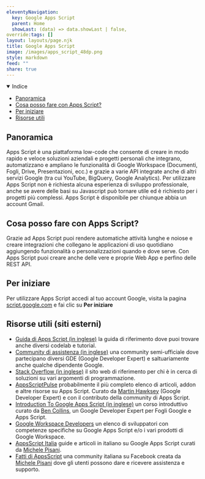 ```yaml
---
eleventyNavigation:
  key: Google Apps Script
  parent: Home
  showLast: (data) => data.showLast | false,
override:tags: []
layout: layouts/page.njk
title: Google Apps Script
image: /images/apps_script_48dp.png
style: markdown
feed: ""
share: true
---
```


<details open>
<summary>
Indice
</summary>

- [Panoramica](#panoramica)
- [Cosa posso fare con Apps Script?](#cosa-posso-fare-con-apps-script%3F)
- [Per iniziare](#per-iniziare)
- [Risorse utili](<#risorse-utili-(siti-esterni)>)

</details>

## Panoramica

Apps Script è una piattaforma low-code che consente di creare in modo rapido e veloce soluzioni aziendali e progetti personali che integrano, automatizzano e ampliano le funzionalità di Google Workspace (Documenti, Fogli, Drive, Presentazioni, ecc.) e grazie a varie API integrate anche di altri servizi Google (tra cui YouTube, BigQuery, Google Analytics). Per utilizzare Apps Script non è richiesta alcuna esperienza di sviluppo professionale, anche se avere delle basi su Javascript può tornare utile ed è richiesto per i progetti più complessi. Apps Script è disponibile per chiunque abbia un account Gmail.

## Cosa posso fare con Apps Script?

Grazie ad Apps Script puoi rendere automatiche attività lunghe e noiose e creare integrazioni che collegano le applicazioni di uso quotidiano aggiungendo funzionalità o personalizzazioni quando e dove serve. Con Apps Script puoi creare anche delle vere e proprie Web App e perfino delle REST API.

## Per iniziare

Per utilizzare Apps Script accedi al tuo account Google, visita la pagina [script.google.com](https://script.google.com) e fai clic su **Per iniziare**

## Risorse utili (siti esterni)

- [Guida di Apps Script (in inglese)](https://developers.google.com/apps-script/overview) la guida di riferimento dove puoi trovare anche diversi codelab e tutorial.
- [Community di assistenza (in inglese)](https://developers.google.com/apps-script/community) una community semi-ufficiale dove partecipano diversi GDE (Google Developer Expert) e saltuariamente anche qualche dipendente Google.
- [Stack Overflow (in inglese)](https://stackoverflow.com/questions/tagged/google-apps-script) il sito web di riferimento per chi è in cerca di soluzioni su vari argomenti di programmazione.
- [AppsScriptPulse](https://pulse.appsscript.info/) probabilmente il più completo elenco di articoli, addon e altre risorse su Apps Script. Curato da [Martin Hawksey](https://twitter.com/mhawksey) (Google Developer Expert) e con il contributo della community di Apps Script.
- [Introduction To Google Apps Script (in inglese)](https://courses.benlcollins.com/p/apps-script-blastoff) un corso introduttivo curato da [Ben Collins](https://twitter.com/benlcollins), un Google Developer Expert per Fogli Google e Apps Script.
- [Google Workspace Developers](https://workspacedevs.com/) un elenco di sviluppatori con competenze specifiche su Google Apps Script e/o i vari prodotti di Google Workspace.
- [AppsScript Italia](https://www.appsscript.it/) guide e articoli in italiano su Google Apps Script curati da [Michele Pisani](https://twitter.com/michelepisani80).
- [Fatti di AppsScript](https://www.facebook.com/groups/AppsScript/) una community italiana su Facebook creata da [Michele Pisani](https://www.facebook.com/michelepisani.it) dove gli utenti possono dare e ricevere assistenza e supporto.
